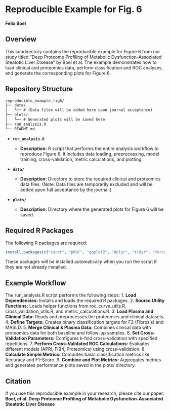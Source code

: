 # Reproducible Example for Fig. 6

**Felix Boel**



## Overview

This subdirectory contains the reproducible example for Figure 6 from our study titled “Deep Proteome Profiling of Metabolic Dysfunction-Associated Steatotic Liver Disease” by Boel et al. The example demonstrates how to load clinical and proteomics data, perform classification and ROC analyses, and generate the corresponding plots for Figure 6.

## Repository Structure


   ```markdown
   reproducible_example_fig6/
   ├── data/
   │   └── # (Data files will be added here upon journal acceptance)
   ├── plots/
   │   └── # Generated plots will be saved here
   ├── run_analysis.R
   └── README.md
   ```

- **`run_analysis.R`**
  - **Description:** R script that performs the entire analysis workflow to reproduce Figure 6. It includes data loading, preprocessing, model training, cross-validation, metric calculations, and plotting.

- **`data/`**
  - **Description:** Directory to store the required clinical and proteomics data files. (Note: Data files are temporarily excluded and will be added upon full acceptance by the journal.)

- **`plots/`**
  - **Description:** Directory where the generated plots for Figure 6 will be saved.

## Required R Packages

The following R packages are required:

```r
install.packages(c("caret", "pROC", "ggplot2", "dplyr", "tidyr", "forcats", "reshape2", "tibble"))
```
These packages will be installed automatically when you run the script if they are not already installed.

## Example Workflow

The run_analysis.R script performs the following steps:
	1.	**Load Dependencies:** Installs and loads the required R packages.
	2.	**Source Utility Functions:** Loads helper functions from roc_curve_utils.R, cross_validation_utils.R, and metric_calculations.R.
	3.	**Load Plasma and Clinical Data:** Reads and preprocesses the proteomics and clinical datasets.
	4.	**Define Targets:** Creates binary classification targets for F2 (Fibrosis) and MASLD.
	5.	**Merge Clinical & Plasma Data:** Combines clinical data with proteomics data for both baseline and follow-up samples.
	6.	**Set Cross-Validation Parameters:** Configures k-fold cross-validation with specified repetitions.
	7.	**Perform Cross-Validated ROC Calculations:** Evaluates different models (APRI, FIB4, Proteomics) using cross-validation.
	8.	**Calculate Simple Metrics:** Computes basic classification metrics like Accuracy and F1-Score.
	9.	**Combine and Plot Metrics:** Aggregates metrics and generates performance plots saved in the plots/ directory.


## Citation

If you use this reproducible example in your research, please cite our paper:
**Boel, et al. Deep Proteome Profiling of Metabolic Dysfunction-Associated Steatotic Liver Disease**
